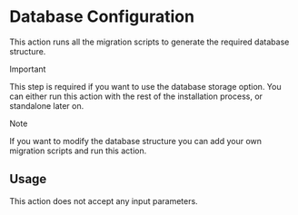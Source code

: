 # Database Configuration

This action runs all the migration scripts to generate the required database structure.

> [!IMPORTANT]
> This step is required if you want to use the database storage option. You can either run this action with the rest of
> the installation process, or standalone later on.

> [!NOTE]
> If you want to modify the database structure you can add your own migration scripts and run this action.

## Usage

This action does not accept any input parameters.